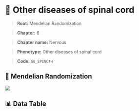 # 🧪 Other diseases of spinal cord

> **Root:** Mendelian Randomization

> **Chapter:** 6  

> **Chapter name:** Nervous

> **Phenotype:** Other diseases of spinal cord  

> **Code:** `G6_SPINOTH`

## 🧬 Mendelian Randomization  

<img src="/MR/Figures/Forward/G6_SPINOTH.png"/>

## 📊 Data Table

<CsvTableMRF src="/public/MR/Data/Forward/G6_SPINOTH.csv"/>
